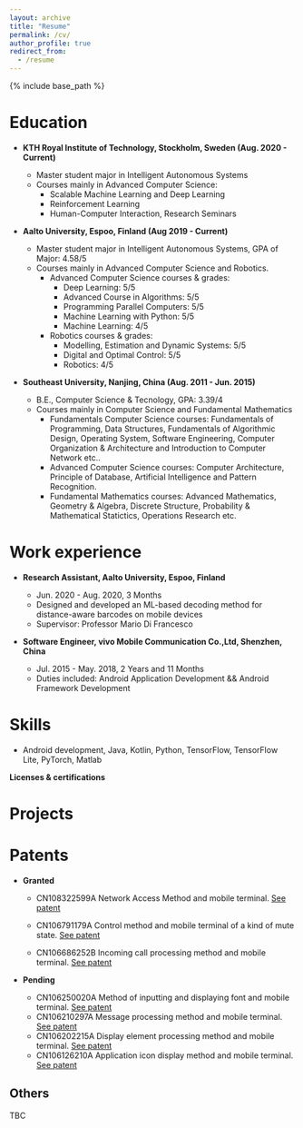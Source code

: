 ```yaml
---
layout: archive
title: "Resume"
permalink: /cv/
author_profile: true
redirect_from:
  - /resume
---
```

{% include base_path %}


**Education**
======
* **KTH Royal Institute of Technology, Stockholm, Sweden (Aug. 2020 - Current)**
	* Master student major in Intelligent Autonomous Systems
	* Courses mainly in Advanced Computer Science:
		* Scalable Machine Learning and Deep Learning
		* Reinforcement Learning
		* Human-Computer Interaction, Research Seminars

* **Aalto University, Espoo, Finland (Aug 2019 - Current)**
	* Master student major in Intelligent Autonomous Systems, GPA of Major: 4.58/5
	* Courses mainly in Advanced Computer Science and Robotics.
		* Advanced Computer Science courses & grades: 
			* Deep Learning: 5/5
			* Advanced Course in Algorithms: 5/5
			* Programming Parallel Computers: 5/5
			* Machine Learning with Python: 5/5
			* Machine Learning: 4/5
		* Robotics courses & grades: 
			* Modelling, Estimation and Dynamic Systems: 5/5 
			* Digital and Optimal Control: 5/5
			* Robotics: 4/5
*  **Southeast University, Nanjing, China (Aug. 2011 - Jun. 2015)**
	* B.E., Computer Science & Tecnology, GPA: 3.39/4
	* Courses mainly in Computer Science and Fundamental Mathematics
		* Fundamentals Computer Science courses: Fundamentals of Programming, Data Structures, Fundamentals of Algorithmic Design, Operating System, Software Engineering, Computer Organization & Architecture and Introduction to Computer Network etc..
		* Advanced Computer Science courses: Computer Architecture, Principle of Database, Artificial Intelligence and Pattern Recognition. 
		* Fundamental Mathematics courses: Advanced Mathematics, Geometry & Algebra, Discrete Structure, Probability & Mathematical Statictics, Operations Research etc.
	
**Work experience**
======
* **Research Assistant, Aalto University, Espoo, Finland**
  * Jun. 2020 - Aug. 2020, 3 Months
  * Designed and developed an ML-based decoding method for distance-aware barcodes on mobile devices
  * Supervisor: Professor Mario Di Francesco

* **Software Engineer, vivo Mobile Communication Co.,Ltd, Shenzhen, China**
  * Jul. 2015 - May. 2018, 2 Years and 11 Months
  * Duties included: Android Application Development && Android Framework Development
  
**Skills**
======
* Android development, Java, Kotlin, Python, TensorFlow, TensorFlow Lite, PyTorch, Matlab

**Licenses & certifications**


**Projects**
======

**Patents**
======

* **Granted**
	*  CN108322599A Network Access Method and mobile terminal. [See patent](https://worldwide.espacenet.com/patent/search/family/062887370/publication/CN108322599A?q=CN108322599A&called_by=epo.org)

	* CN106791179A Control method and mobile terminal of a kind of mute state. [See patent](https://worldwide.espacenet.com/patent/search/family/058944602/publication/CN106791179A?q=CN106791179A&called_by=epo.org)
  	
	* CN106686252B Incoming call processing method and mobile terminal. [See patent](https://worldwide.espacenet.com/patent/search/family/058861401/publication/CN106686252A?q=CN106686252B&called_by=epo.org)
  
* **Pending**
	
	*  CN106250020A Method of inputting and displaying font and mobile terminal. [See patent](https://worldwide.espacenet.com/patent/search/family/057605775/publication/CN106250020A?q=CN106250020A&called_by=epo.org)
	*  CN106210297A Message processing method and mobile terminal. [See patent](https://worldwide.espacenet.com/patent/search/family/057464995/publication/CN106210297A?q=CN106210297A&called_by=epo.org)
	*  CN106202215A Display element processing method and mobile terminal. [See patent](https://worldwide.espacenet.com/patent/search/family/057461724/publication/CN106202215A?q=CN106202215A&called_by=epo.org)
	*  CN106126210A Application icon display method and mobile terminal. [See patent](https://worldwide.espacenet.com/patent/search/family/057470678/publication/CN106126210A?q=CN106126210A&called_by=epo.org)
  
Others
------
TBC
